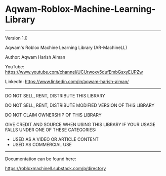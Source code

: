 # Aqwam-Roblox-Machine-Learning-Library

--------------------------------------------------------------------

Version 1.0

Aqwam's Roblox Machine Learning Library (AR-MachineLL)

Author: Aqwam Harish Aiman
	
YouTube: https://www.youtube.com/channel/UCUrwoxv5dufEmbGsxyEUPZw
	
LinkedIn: https://www.linkedin.com/in/aqwam-harish-aiman/
	
--------------------------------------------------------------------
	
DO NOT SELL, RENT, DISTRIBUTE THIS LIBRARY
	
DO NOT SELL, RENT, DISTRIBUTE MODIFIED VERSION OF THIS LIBRARY
	
DO NOT CLAIM OWNERSHIP OF THIS LIBRARY

GIVE CREDIT AND SOURCE WHEN USING THIS LIBRARY IF YOUR USAGE FALLS UNDER ONE OF THESE CATEGORIES:

- USED AS A VIDEO OR ARTICLE CONTENT
- USED AS COMMERCIAL USE 
	
--------------------------------------------------------------------
	
Documentation can be found here:
	
https://robloxmachinell.substack.com/p/directory
